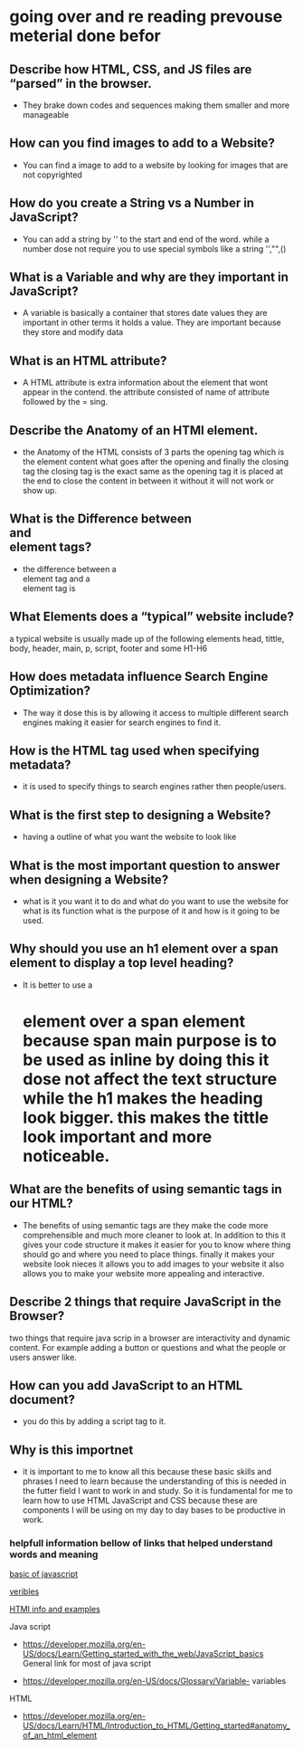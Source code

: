 # going over and re reading prevouse meterial done befor 
## Describe how HTML, CSS, and JS files are “parsed” in the browser.
- They brake down codes and sequences making them smaller and more manageable  

## How can you find images to add to a Website?
- You can find a image to add to a website by looking for images that are not copyrighted 

## How do you create a String vs a Number in JavaScript?
- You can add a string by '' to the start and end of the word. while a number dose not require you to use special symbols like a string '',"",()


## What is a Variable and why are they important in JavaScript?
- A variable is basically a container that stores date values they are important in other terms it holds a value. They are important because they store and modify data 

## What is an HTML attribute?
- A HTML attribute is extra information about the element that wont appear in the contend. the attribute consisted of name of attribute followed by the  = sing.   

## Describe the Anatomy of an HTMl element.
- the Anatomy of the HTML consists of 3 parts the opening tag which is the element content what goes after the opening and finally the closing tag the closing tag is the exact same as the opening tag it is placed at the end to close the content in between it without it will not work or show up. 

## What is the Difference between <article> and <section> element tags?
- the difference between a <article> element tag and a <section> element tag is 


## What Elements does a “typical” website include?
a typical website is usually made up of the following elements 
head, tittle, body, header, main, p, script, footer and some H1-H6


## How does metadata influence Search Engine Optimization?
- The way it dose this is by allowing it access to multiple different search engines making it easier for search engines to find it.   

## How is the <meta> HTML tag used when specifying metadata?
- it is used to specify things to search engines rather then people/users.


## What is the first step to designing a Website?
- having a outline of what you want the website to look like

## What is the most important question to answer when designing a Website?
- what is it you want it to do and what do you want to use the website for what is its function what is the purpose of it and how is it going to be used.

## Why should you use an h1 element over a span element to display a top level heading?
- It is better to use a  <h1> element over a span element because span main purpose is to be used as inline by doing this it dose not affect the text structure while the h1 makes the heading look bigger. this makes the tittle look important and more noticeable.  
 
## What are the benefits of using semantic tags in our HTML?
- The benefits of using semantic tags are they make the code more comprehensible and much more cleaner to look at. In addition to this it gives your code structure it makes it easier for you to know where thing should go and where you need to place things. finally it makes your website look nieces it allows you to add images to your website it also allows you to make your website more appealing and interactive. 

## Describe 2 things that require JavaScript in the Browser?
two things that require java scrip in a browser are interactivity and dynamic content. For example adding a button or questions and what the people or users answer like.   

## How can you add JavaScript to an HTML document?
- you do this by adding a script tag to it.

## Why is this importnet 
- it is important to me to know all this because these basic skills and phrases I need to learn because the understanding of this is needed in the futter field I want to
work in and study. So it is fundamental for me to learn how to use HTML JavaScript and CSS because these are components I will be using on my day to day bases to be productive in work.

### helpfull information bellow of links that helped understand words and meaning 


<a href="[URL](https://developer.mozilla.org/en-US/docs/Learn/Getting_started_with_the_web/JavaScript_basics)">basic of javascript</a>

<a href="[URL](https://developer.mozilla.org/en-US/docs/Glossary/Variable)">veribles</a>

<a href="[URL](https://developer.mozilla.org/en-US/docs/Learn/HTML/Introduction_to_HTML/Getting_started#anatomy_of_an_html_element)">HTMI info and examples</a>


Java script 

+ https://developer.mozilla.org/en-US/docs/Learn/Getting_started_with_the_web/JavaScript_basics General link for most of java script 

+ https://developer.mozilla.org/en-US/docs/Glossary/Variable- variables

HTML 

+ https://developer.mozilla.org/en-US/docs/Learn/HTML/Introduction_to_HTML/Getting_started#anatomy_of_an_html_element


